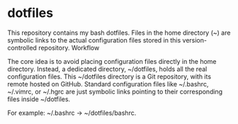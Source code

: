 # dotfiles

This repository contains my bash dotfiles. Files in the home directory (~) are symbolic links to the actual configuration files stored in this version-controlled repository.
Workflow

The core idea is to avoid placing configuration files directly in the home directory. Instead, a dedicated directory, ~/dotfiles, holds all the real configuration files.
This ~/dotfiles directory is a Git repository, with its remote hosted on GitHub. Standard configuration files like ~/.bashrc, ~/.vimrc, or ~/.hgrc are just symbolic links pointing to their corresponding files inside ~/dotfiles.

For example: ~/.bashrc -> ~/dotfiles/bashrc.

